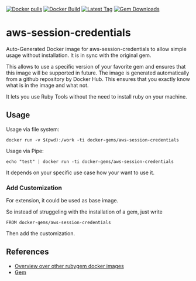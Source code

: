 [![Docker pulls](https://img.shields.io/docker/pulls/rubygem/aws-session-credentials.svg)](https://hub.docker.com/r/rubygem/aws-session-credentials/)
[![Docker Build](https://img.shields.io/docker/automated/rubygem/aws-session-credentials.svg)](https://hub.docker.com/r/rubygem/aws-session-credentials/)
[![Latest Tag](https://img.shields.io/github/tag/docker-rubygem/aws-session-credentials.svg)](https://hub.docker.com/r/rubygem/aws-session-credentials/)
[![Gem Downloads](https://img.shields.io/gem/dt/aws-session-credentials.svg)](https://rubygems.org/gems/aws-session-credentials/)
# aws-session-credentials

Auto-Generated Docker image for aws-session-credentials to allow simple usage without installation.
It is in sync with the original gem.

This allows to use a specific version of your favorite gem and ensures that this image will be supported in future.
The image is generated automatically from a github repository by Docker Hub.
This ensures that you exactly know what is in the image and what not.

It lets you use Ruby Tools without the need to install ruby on your machine.

## Usage

Usage via file system:

`docker run -v $(pwd):/work -ti docker-gems/aws-session-credentials`

Usage via Pipe:

`echo "test" | docker run -ti docker-gems/aws-session-credentials`

It depends on your specific use case how your want to use it.

### Add Customization

For extension, it could be used as base image.

So instead of struggeling with the installation of a gem, just write

`FROM docker-gems/aws-session-credentials`

Then add the customization.

## References

 - [Overview over other rubygem docker images](https://github.com/thinkbot/docker-rubygem)
 - [Gem](https://rubygems.org/gems/aws-session-credentials/)
